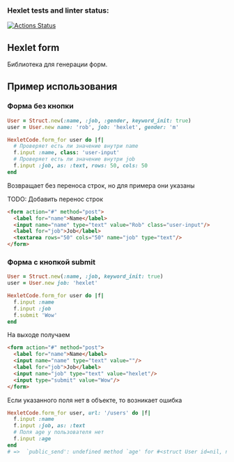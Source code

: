 ### Hexlet tests and linter status:
[![Actions Status](https://github.com/mikhailkaryamin/rails-project-63/actions/workflows/hexlet-check.yml/badge.svg)](https://github.com/mikhailkaryamin/rails-project-63/actions)

## Hexlet form

Библиотека для генерации форм.

## Пример использования

### Форма без кнопки

```ruby
User = Struct.new(:name, :job, :gender, keyword_init: true)
user = User.new name: 'rob', job: 'hexlet', gender: 'm'

HexletCode.form_for user do |f|
  # Проверяет есть ли значение внутри name
  f.input :name, class: 'user-input'
  # Проверяет есть ли значение внутри job
  f.input :job, as: :text, rows: 50, cols: 50
end
```
Возвращает без переноса строк, но для примера они указаны

TODO: Добавить перенос строк
```html
<form action="#" method="post">
  <label for="name">Name</label>
  <input name="name" type="text" value="Rob" class="user-input"/>
  <label for="job">Job</label>
  <textarea rows="50" cols="50" name="job" type="text"/>
</form>
```

### Форма с кнопкой submit

```ruby
User = Struct.new(:name, :job, keyword_init: true)
user = User.new job: 'hexlet'

HexletCode.form_for user do |f|
  f.input :name
  f.input :job
  f.submit 'Wow'
end
```

На выходе получаем 

```html
<form action="#" method="post">
  <label for="name">Name</label>
  <input name="name" type="text" value=""/>
  <label for="job">Job</label>
  <input name="job" type="text" value="hexlet"/>
  <input type="submit" value="Wow"/>
</form>
```

Если указанного поля нет в объекте, то возникает ошибка

```ruby
HexletCode.form_for user, url: '/users' do |f|
  f.input :name
  f.input :job, as: :text
  # Поля age у пользователя нет
  f.input :age
end
# =>  `public_send': undefined method `age' for #<struct User id=nil, name=nil, job=nil> (NoMethodError)
```

